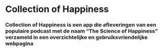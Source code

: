 # Collection of Happiness

### Collection of Happiness is een app die afleveringen van een populaire podcast met de naam “The Science of Happiness” verzameld in een overzichtelijke en gebruiksvriendelijke webpagina